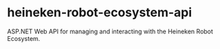 # heineken-robot-ecosystem-api
ASP.NET Web API for managing and interacting with the Heineken Robot Ecosystem.
